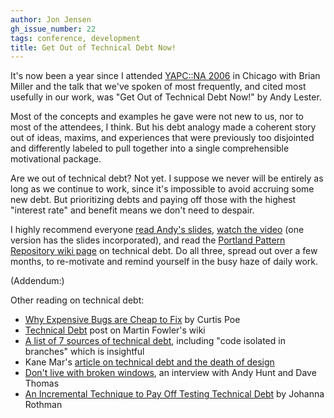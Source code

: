 ```yaml
---
author: Jon Jensen
gh_issue_number: 22
tags: conference, development
title: Get Out of Technical Debt Now!
---
```


It's now been a year since I attended [YAPC::NA 2006](/blog/2006/07/11/yapcna-2006-conference-report) in Chicago with Brian Miller and the talk that we've spoken of most frequently, and cited most usefully in our work, was "Get Out of Technical Debt Now!" by Andy Lester.

Most of the concepts and examples he gave were not new to us, nor to most of the attendees, I think. But his debt analogy made a coherent story out of ideas, maxims, and experiences that were previously too disjointed and differently labeled to pull together into a single comprehensible motivational package.

Are we out of technical debt? Not yet. I suppose we never will be entirely as long as we continue to work, since it's impossible to avoid accruing some new debt. But prioritizing debts and paying off those with the highest "interest rate" and benefit means we don't need to despair.

I highly recommend everyone [read Andy's slides](http://petdance.com/perl/technical-debt/), [watch the video](http://www.media-landscape.com/yapc/2006-06-26.AndyLester/) (one version has the slides incorporated), and read the [Portland Pattern Repository wiki page](http://c2.com/cgi/wiki?TechnicalDebt) on technical debt. Do all three, spread out over a few months, to re-motivate and remind yourself in the busy haze of daily work.

(Addendum:)

Other reading on technical debt:

- [Why Expensive Bugs are Cheap to Fix](http://www.oreillynet.com/onlamp/blog/2006/08/why_expensive_bugs_are_cheap_t.html) by Curtis Poe
- [Technical Debt](http://www.martinfowler.com/bliki/TechnicalDebt.html) post on Martin Fowler's wiki
- [A list of 7 sources of technical debt](http://leansoftwareengineering.com/2007/05/14/7-sources-of-technical-debt/), including "code isolated in branches" which is insightful
- Kane Mar's [article on technical debt and the death of design](http://kanemar.com/2006/07/23/technical-debt-and-the-death-of-design-part-1/)
- [Don't live with broken windows](http://www.artima.com/intv/fixitP.html), an interview with Andy Hunt and Dave Thomas
- [An Incremental Technique to Pay Off Testing Technical Debt](http://www.stickyminds.com/sitewide.asp?Function=edetail&ObjectType=COL&ObjectId=11011&tth=DYN&tt=siteemail&iDyn=2) by Johanna Rothman
